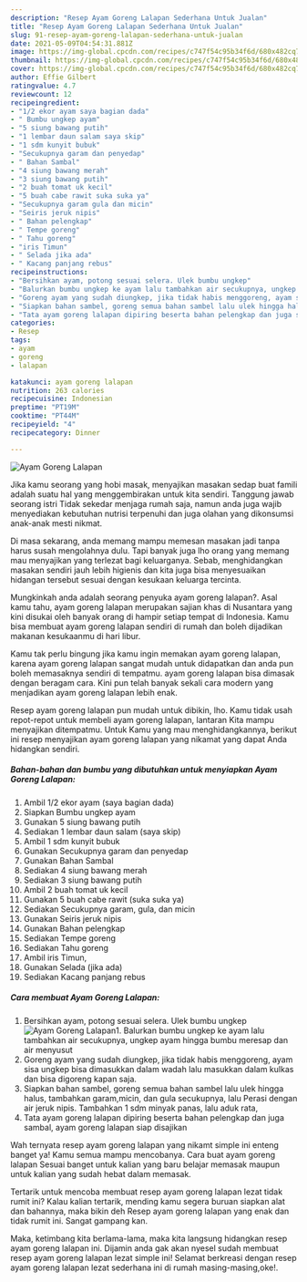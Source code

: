 ```yaml
---
description: "Resep Ayam Goreng Lalapan Sederhana Untuk Jualan"
title: "Resep Ayam Goreng Lalapan Sederhana Untuk Jualan"
slug: 91-resep-ayam-goreng-lalapan-sederhana-untuk-jualan
date: 2021-05-09T04:54:31.881Z
image: https://img-global.cpcdn.com/recipes/c747f54c95b34f6d/680x482cq70/ayam-goreng-lalapan-foto-resep-utama.jpg
thumbnail: https://img-global.cpcdn.com/recipes/c747f54c95b34f6d/680x482cq70/ayam-goreng-lalapan-foto-resep-utama.jpg
cover: https://img-global.cpcdn.com/recipes/c747f54c95b34f6d/680x482cq70/ayam-goreng-lalapan-foto-resep-utama.jpg
author: Effie Gilbert
ratingvalue: 4.7
reviewcount: 12
recipeingredient:
- "1/2 ekor ayam saya bagian dada"
- " Bumbu ungkep ayam"
- "5 siung bawang putih"
- "1 lembar daun salam saya skip"
- "1 sdm kunyit bubuk"
- "Secukupnya garam dan penyedap"
- " Bahan Sambal"
- "4 siung bawang merah"
- "3 siung bawang putih"
- "2 buah tomat uk kecil"
- "5 buah cabe rawit suka suka ya"
- "Secukupnya garam gula dan micin"
- "Seiris jeruk nipis"
- " Bahan pelengkap"
- " Tempe goreng"
- " Tahu goreng"
- "iris Timun"
- " Selada jika ada"
- " Kacang panjang rebus"
recipeinstructions:
- "Bersihkan ayam, potong sesuai selera. Ulek bumbu ungkep"
- "Balurkan bumbu ungkep ke ayam lalu tambahkan air secukupnya, ungkep ayam hingga bumbu meresap dan air menyusut"
- "Goreng ayam yang sudah diungkep, jika tidak habis menggoreng, ayam sisa ungkep bisa dimasukkan dalam wadah lalu masukkan dalam kulkas dan bisa digoreng kapan saja."
- "Siapkan bahan sambel, goreng semua bahan sambel lalu ulek hingga halus, tambahkan garam,micin, dan gula secukupnya, lalu Perasi dengan air jeruk nipis. Tambahkan 1 sdm minyak panas, lalu aduk rata,"
- "Tata ayam goreng lalapan dipiring beserta bahan pelengkap dan juga sambal, ayam goreng lalapan siap disajikan"
categories:
- Resep
tags:
- ayam
- goreng
- lalapan

katakunci: ayam goreng lalapan 
nutrition: 263 calories
recipecuisine: Indonesian
preptime: "PT19M"
cooktime: "PT44M"
recipeyield: "4"
recipecategory: Dinner

---
```



![Ayam Goreng Lalapan](https://img-global.cpcdn.com/recipes/c747f54c95b34f6d/680x482cq70/ayam-goreng-lalapan-foto-resep-utama.jpg)

Jika kamu seorang yang hobi masak, menyajikan masakan sedap buat famili adalah suatu hal yang menggembirakan untuk kita sendiri. Tanggung jawab seorang istri Tidak sekedar menjaga rumah saja, namun anda juga wajib menyediakan kebutuhan nutrisi terpenuhi dan juga olahan yang dikonsumsi anak-anak mesti nikmat.

Di masa  sekarang, anda memang mampu memesan masakan jadi tanpa harus susah mengolahnya dulu. Tapi banyak juga lho orang yang memang mau menyajikan yang terlezat bagi keluarganya. Sebab, menghidangkan masakan sendiri jauh lebih higienis dan kita juga bisa menyesuaikan hidangan tersebut sesuai dengan kesukaan keluarga tercinta. 



Mungkinkah anda adalah seorang penyuka ayam goreng lalapan?. Asal kamu tahu, ayam goreng lalapan merupakan sajian khas di Nusantara yang kini disukai oleh banyak orang di hampir setiap tempat di Indonesia. Kamu bisa membuat ayam goreng lalapan sendiri di rumah dan boleh dijadikan makanan kesukaanmu di hari libur.

Kamu tak perlu bingung jika kamu ingin memakan ayam goreng lalapan, karena ayam goreng lalapan sangat mudah untuk didapatkan dan anda pun boleh memasaknya sendiri di tempatmu. ayam goreng lalapan bisa dimasak dengan beragam cara. Kini pun telah banyak sekali cara modern yang menjadikan ayam goreng lalapan lebih enak.

Resep ayam goreng lalapan pun mudah untuk dibikin, lho. Kamu tidak usah repot-repot untuk membeli ayam goreng lalapan, lantaran Kita mampu menyajikan ditempatmu. Untuk Kamu yang mau menghidangkannya, berikut ini resep menyajikan ayam goreng lalapan yang nikamat yang dapat Anda hidangkan sendiri.

<!--inarticleads1-->

##### Bahan-bahan dan bumbu yang dibutuhkan untuk menyiapkan Ayam Goreng Lalapan:

1. Ambil 1/2 ekor ayam (saya bagian dada)
1. Siapkan  Bumbu ungkep ayam
1. Gunakan 5 siung bawang putih
1. Sediakan 1 lembar daun salam (saya skip)
1. Ambil 1 sdm kunyit bubuk
1. Gunakan Secukupnya garam dan penyedap
1. Gunakan  Bahan Sambal
1. Sediakan 4 siung bawang merah
1. Sediakan 3 siung bawang putih
1. Ambil 2 buah tomat uk kecil
1. Gunakan 5 buah cabe rawit (suka suka ya)
1. Sediakan Secukupnya garam, gula, dan micin
1. Gunakan Seiris jeruk nipis
1. Gunakan  Bahan pelengkap
1. Sediakan  Tempe goreng
1. Sediakan  Tahu goreng
1. Ambil iris Timun,
1. Gunakan  Selada (jika ada)
1. Sediakan  Kacang panjang rebus




<!--inarticleads2-->

##### Cara membuat Ayam Goreng Lalapan:

1. Bersihkan ayam, potong sesuai selera. Ulek bumbu ungkep
<img src="https://img-global.cpcdn.com/steps/8d8037d248615619/160x128cq70/ayam-goreng-lalapan-langkah-memasak-1-foto.jpg" alt="Ayam Goreng Lalapan">1. Balurkan bumbu ungkep ke ayam lalu tambahkan air secukupnya, ungkep ayam hingga bumbu meresap dan air menyusut
1. Goreng ayam yang sudah diungkep, jika tidak habis menggoreng, ayam sisa ungkep bisa dimasukkan dalam wadah lalu masukkan dalam kulkas dan bisa digoreng kapan saja.
1. Siapkan bahan sambel, goreng semua bahan sambel lalu ulek hingga halus, tambahkan garam,micin, dan gula secukupnya, lalu Perasi dengan air jeruk nipis. Tambahkan 1 sdm minyak panas, lalu aduk rata,
1. Tata ayam goreng lalapan dipiring beserta bahan pelengkap dan juga sambal, ayam goreng lalapan siap disajikan




Wah ternyata resep ayam goreng lalapan yang nikamt simple ini enteng banget ya! Kamu semua mampu mencobanya. Cara buat ayam goreng lalapan Sesuai banget untuk kalian yang baru belajar memasak maupun untuk kalian yang sudah hebat dalam memasak.

Tertarik untuk mencoba membuat resep ayam goreng lalapan lezat tidak rumit ini? Kalau kalian tertarik, mending kamu segera buruan siapkan alat dan bahannya, maka bikin deh Resep ayam goreng lalapan yang enak dan tidak rumit ini. Sangat gampang kan. 

Maka, ketimbang kita berlama-lama, maka kita langsung hidangkan resep ayam goreng lalapan ini. Dijamin anda gak akan nyesel sudah membuat resep ayam goreng lalapan lezat simple ini! Selamat berkreasi dengan resep ayam goreng lalapan lezat sederhana ini di rumah masing-masing,oke!.

